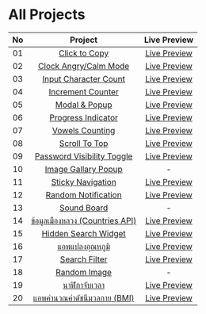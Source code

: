 # All Projects

| No |                   Project             |Live Preview|
|:----:|:------------------------------------------:|:-----------:|
|   01  | [Click to Copy](https://github.com/ImtaeZ/20-Basic-Frontend-Projects/tree/main/ClicktoCopy)|[Live Preview](https://codepen.io/kongruksiamstudio/full/xxoOPwX)|
|   02  | [Clock Angry/Calm Mode](https://github.com/ImtaeZ/20-Basic-Frontend-Projects/tree/main/ClockCalmAngryMode)|[Live Preview](https://codepen.io/kongruksiamstudio/full/wvLWPKL)|
|   03  | [Input Character Count](https://github.com/ImtaeZ/20-Basic-Frontend-Projects/tree/main/InputCharCount)|[Live Preview](https://codepen.io/kongruksiamstudio/full/KKjMyVd)|
|   04  | [Increment Counter](https://github.com/ImtaeZ/20-Basic-Frontend-Projects/tree/main/IncrementCounter)|[Live Preview](https://codepen.io/kongruksiamstudio/full/NWZrwNW)|
|   05  | [Modal & Popup](https://github.com/kongruksiamza/javascript-projects/tree/main/ModalPopup)|[Live Preview](https://codepen.io/kongruksiamstudio/full/ZEdOaWB)|
|   06  | [Progress Indicator](https://github.com/kongruksiamza/javascript-projects/tree/main/PageScroll-Indicator)|[Live Preview](https://codepen.io/kongruksiamstudio/full/gONMXrE)|
|   07  | [Vowels Counting](https://github.com/kongruksiamza/javascript-projects/tree/main/VowelCounting)|[Live Preview](https://codepen.io/kongruksiamstudio/full/JjQKOKM)|
|   08  | [Scroll To Top](https://github.com/kongruksiamza/javascript-projects/tree/main/ScrollToTop)|[Live Preview](https://codepen.io/kongruksiamstudio/full/PorzOGv)|
|   09  | [Password Visibility Toggle](https://github.com/kongruksiamza/javascript-projects/tree/main/Password-Visibility)|[Live Preview](https://codepen.io/kongruksiamstudio/full/ZEdOaBL)|
|   10  | [Image Gallary Popup](https://github.com/kongruksiamza/javascript-projects/tree/main/Image-Gallery-Popup)|-|
|   11  | [Sticky Navigation](https://github.com/kongruksiamza/javascript-projects/tree/main/Sticky-Navigation)|[Live Preview](https://codepen.io/kongruksiamstudio/full/MWMeOJb)|
|   12  | [Random Notification](https://github.com/kongruksiamza/javascript-projects/tree/main/Random%20Notification)|[Live Preview](https://codepen.io/kongruksiamstudio/full/mdZEqRv)|
|   13  | [Sound Board](https://github.com/kongruksiamza/javascript-projects/tree/main/SoundBoard)|-|
|   14  | [ข้อมูลเมืองหลวง (Countries API)](https://github.com/kongruksiamza/javascript-projects/tree/main/CountriesAPI)|[Live Preview](https://codepen.io/kongruksiamstudio/full/abgZVJE)|
|   15  | [Hidden Search Widget](https://github.com/kongruksiamza/javascript-projects/tree/main/Hidden%20Search%20Widget)|[Live Preview](https://codepen.io/kongruksiamstudio/full/GRbqOWL)|
|   16  | [แอพแปลงอุณหภูมิ](https://github.com/kongruksiamza/javascript-projects/tree/main/Temperature-Converter)|[Live Preview](https://codepen.io/kongruksiamstudio/full/poXbdPE)|
|   17  | [Search Filter](https://github.com/kongruksiamza/javascript-projects/tree/main/Search-Filter)|[Live Preview](https://codepen.io/kongruksiamstudio/full/dyBXZWq)|
|   18  | [Random Image](https://github.com/kongruksiamza/javascript-projects/tree/main/RandomImage-UnsplashAPI)|-|
|   19  | [นาฬิกาจับเวลา](https://github.com/kongruksiamza/javascript-projects/tree/main/Stopwatch)|[Live Preview](https://codepen.io/kongruksiamstudio/full/VwJjrWE)|
|   20  | [แอพคำนวณค่าดัชนีมวลกาย (BMI)](https://github.com/kongruksiamza/javascript-projects/tree/main/BMI-Calculator)|[Live Preview](https://codepen.io/kongruksiamstudio/pen/wvLWPqv)|

